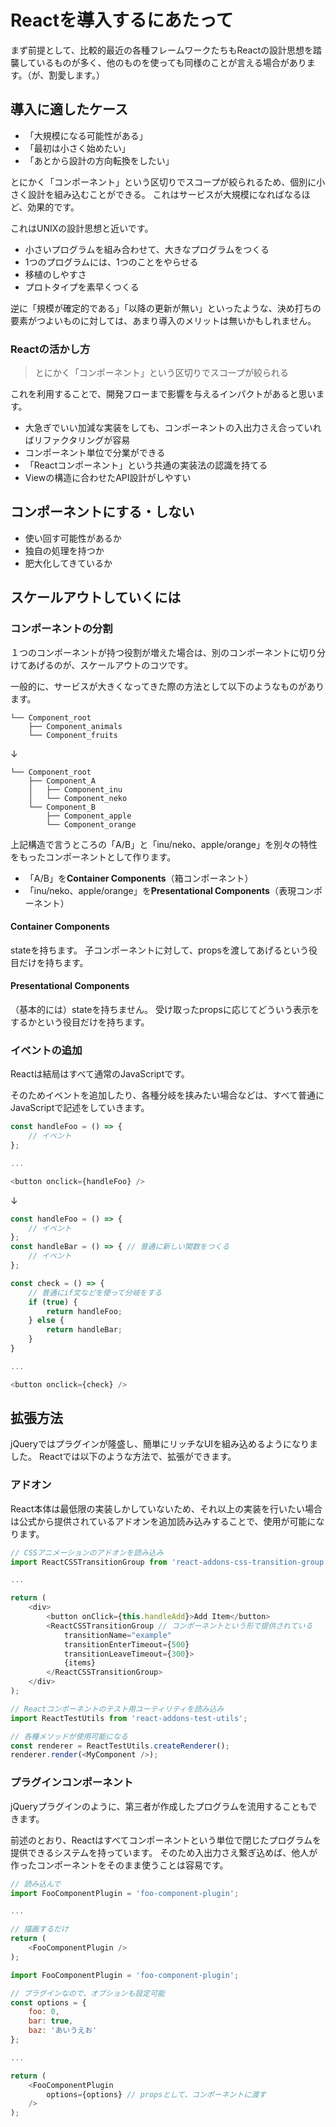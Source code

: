 # Reactを導入するにあたって

まず前提として、比較的最近の各種フレームワークたちもReactの設計思想を踏襲しているものが多く、他のものを使っても同様のことが言える場合があります。（が、割愛します。）

## 導入に適したケース

- 「大規模になる可能性がある」
- 「最初は小さく始めたい」
- 「あとから設計の方向転換をしたい」

とにかく「コンポーネント」という区切りでスコープが絞られるため、個別に小さく設計を組み込むことができる。
これはサービスが大規模になればなるほど、効果的です。

これはUNIXの設計思想と近いです。

- 小さいプログラムを組み合わせて、大きなプログラムをつくる
- 1つのプログラムには、1つのことをやらせる
- 移植のしやすさ
- プロトタイプを素早くつくる

逆に「規模が確定的である」「以降の更新が無い」といったような、決め打ちの要素がつよいものに対しては、あまり導入のメリットは無いかもしれません。

### Reactの活かし方

>とにかく「コンポーネント」という区切りでスコープが絞られる

これを利用することで、開発フローまで影響を与えるインパクトがあると思います。

- 大急ぎでいい加減な実装をしても、コンポーネントの入出力さえ合っていればリファクタリングが容易
- コンポーネント単位で分業ができる
- 「Reactコンポーネント」という共通の実装法の認識を持てる
- Viewの構造に合わせたAPI設計がしやすい

## コンポーネントにする・しない

- 使い回す可能性があるか
- 独自の処理を持つか
- 肥大化してきているか

## スケールアウトしていくには

### コンポーネントの分割

１つのコンポーネントが持つ役割が増えた場合は、別のコンポーネントに切り分けてあげるのが、スケールアウトのコツです。

一般的に、サービスが大きくなってきた際の方法として以下のようなものがあります。


```
└── Component_root
    ├── Component_animals
    └── Component_fruits
```
↓
```
└── Component_root
    ├── Component_A
    │   ├── Component_inu
    │   └── Component_neko
    └── Component_B
        ├── Component_apple
        └── Component_orange
```

上記構造で言うところの「A/B」と「inu/neko、apple/orange」を別々の特性をもったコンポーネントとして作ります。

- 「A/B」を**Container Components**（箱コンポーネント）
- 「inu/neko、apple/orange」を**Presentational Components**（表現コンポーネント）

#### Container Components

stateを持ちます。
子コンポーネントに対して、propsを渡してあげるという役目だけを持ちます。

#### Presentational Components

（基本的には）stateを持ちません。
受け取ったpropsに応じてどういう表示をするかという役目だけを持ちます。

### イベントの追加

Reactは結局はすべて通常のJavaScriptです。

そのためイベントを追加したり、各種分岐を挟みたい場合などは、すべて普通にJavaScriptで記述をしていきます。

```js
const handleFoo = () => {
    // イベント
};

...

<button onclick={handleFoo} />
```
↓
```js
const handleFoo = () => {
    // イベント
};
const handleBar = () => { // 普通に新しい関数をつくる
    // イベント
};

const check = () => {
    // 普通にif文などを使って分岐をする
    if (true) {
        return handleFoo;
    } else {
        return handleBar;
    }
}

...

<button onclick={check} />
```



## 拡張方法

jQueryではプラグインが隆盛し、簡単にリッチなUIを組み込めるようになりました。
Reactでは以下のような方法で、拡張ができます。

### アドオン

React本体は最低限の実装しかしていないため、それ以上の実装を行いたい場合は公式から提供されているアドオンを追加読み込みすることで、使用が可能になります。

```js
// CSSアニメーションのアドオンを読み込み
import ReactCSSTransitionGroup from 'react-addons-css-transition-group';

...

return (
    <div>
        <button onClick={this.handleAdd}>Add Item</button>
        <ReactCSSTransitionGroup // コンポーネントという形で提供されている
            transitionName="example"
            transitionEnterTimeout={500}
            transitionLeaveTimeout={300}>
            {items}
        </ReactCSSTransitionGroup>
    </div>
);
```

```js
// Reactコンポーネントのテスト用ユーティリティを読み込み
import ReactTestUtils from 'react-addons-test-utils';

// 各種メソッドが使用可能になる
const renderer = ReactTestUtils.createRenderer();
renderer.render(<MyComponent />);
```

### プラグインコンポーネント

jQueryプラグインのように、第三者が作成したプログラムを流用することもできます。

前述のとおり、Reactはすべてコンポーネントという単位で閉じたプログラムを提供できるシステムを持っています。
そのため入出力さえ繋ぎ込めば、他人が作ったコンポーネントをそのまま使うことは容易です。

```js
// 読み込んで
import FooComponentPlugin = 'foo-component-plugin';

...

// 描画するだけ
return (
    <FooComponentPlugin />
);
```

```js
import FooComponentPlugin = 'foo-component-plugin';

// プラグインなので、オプションも設定可能
const options = {
    foo: 0,
    bar: true,
    baz: 'あいうえお'
};

...

return (
    <FooComponentPlugin
        options={options} // propsとして、コンポーネントに渡す
    />
);
```
